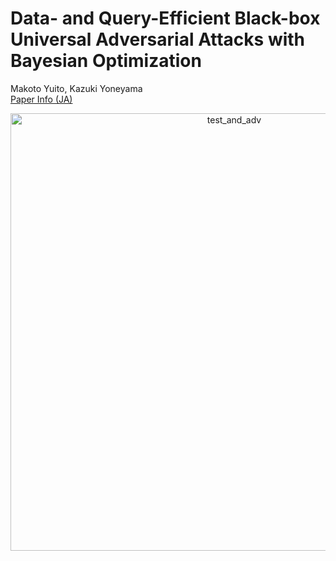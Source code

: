 # Data- and Query-Efficient Black-box Universal Adversarial Attacks with Bayesian Optimization
Makoto Yuito, Kazuki Yoneyama <br>
[Paper Info (JA)](https://jglobal.jst.go.jp/detail?JGLOBAL_ID=202302248215714886)

<p align="center">
    <img alt="test_and_adv" src="assets/test_and_adv.jpg" width="700">
</p>
